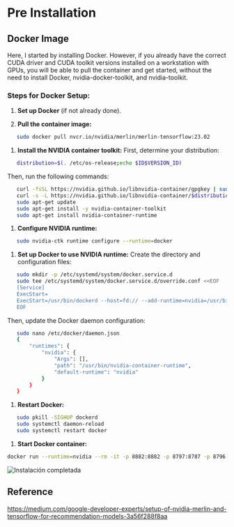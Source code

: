 
# Pre Installation

## Docker Image

Here, I started by installing Docker. However, if you already have the correct CUDA driver and CUDA toolkit versions installed on a workstation with GPUs, you will be able to pull the container and get started, without the need to install Docker, nvidia-docker-toolkit, and nvidia-toolkit.

### Steps for Docker Setup:

1. **Set up Docker** (if not already done).

2. **Pull the container image:**
```bash
   sudo docker pull nvcr.io/nvidia/merlin/merlin-tensorflow:23.02
```

1. **Install the NVIDIA container toolkit:**
   First, determine your distribution:
```bash
   distribution=$(. /etc/os-release;echo $ID$VERSION_ID)
```

   Then, run the following commands:
```bash
   curl -fsSL https://nvidia.github.io/libnvidia-container/gpgkey | sudo gpg --dearmor -o /usr/share/keyrings/nvidia-container-toolkit-keyring.gpg
   curl -s -L https://nvidia.github.io/libnvidia-container/$distribution/libnvidia-container.list | sed 's#deb https://#deb [signed-by=/usr/share/keyrings/nvidia-container-toolkit-keyring.gpg] https://#g' | sudo tee /etc/apt/sources.list.d/nvidia-container-toolkit.list
   sudo apt-get update
   sudo apt-get install -y nvidia-container-toolkit
   sudo apt-get install nvidia-container-runtime
```

1. **Configure NVIDIA runtime:**
```bash
   sudo nvidia-ctk runtime configure --runtime=docker
```

1. **Set up Docker to use NVIDIA runtime:**
   Create the directory and configuration files:
```bash
   sudo mkdir -p /etc/systemd/system/docker.service.d
   sudo tee /etc/systemd/system/docker.service.d/override.conf <<EOF
   [Service]
   ExecStart=
   ExecStart=/usr/bin/dockerd --host=fd:// --add-runtime=nvidia=/usr/bin/nvidia-container-runtime
   EOF
```

   Then, update the Docker daemon configuration:
```bash
   sudo nano /etc/docker/daemon.json
   {
       "runtimes": {
           "nvidia": {
               "Args": [],
               "path": "/usr/bin/nvidia-container-runtime",
               "default-runtime": "nvidia"
           }
       }
   }
```

1. **Restart Docker:**
```bash
   sudo pkill -SIGHUP dockerd
   sudo systemctl daemon-reload
   sudo systemctl restart docker
```

1. **Start Docker container:**
```bash
docker run --runtime=nvidia --rm -it -p 8882:8882 -p 8797:8787 -p 8796:8786 --ipc=host --cap-add SYS_NICE nvcr.io/nvidia/merlin/merlin-tensorflow:23.02 /bin/bash
```
![Instalación completada](imgs/merlin_terminal.png)

## Reference
https://medium.com/google-developer-experts/setup-of-nvidia-merlin-and-tensorflow-for-recommendation-models-3a56f288f8aa